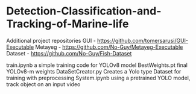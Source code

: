 # Detection-Classification-and-Tracking-of-Marine-life
Additional project repositories
GUI - https://github.com/tomersarusi/GUI-Executable
Metayeg - https://github.com/No-Guy/Metayeg-Executable
Dataset - https://github.com/No-Guy/Fish-Dataset

train.ipynb
a simple training code for YOLOv8 model
BestWeights.pt
final YOLOv8-m weights
DataSetCreator.py
Creates a Yolo type Dataset for training with preprocessing
System.ipynb
using a pretrained YOLO model, track object on an input video
